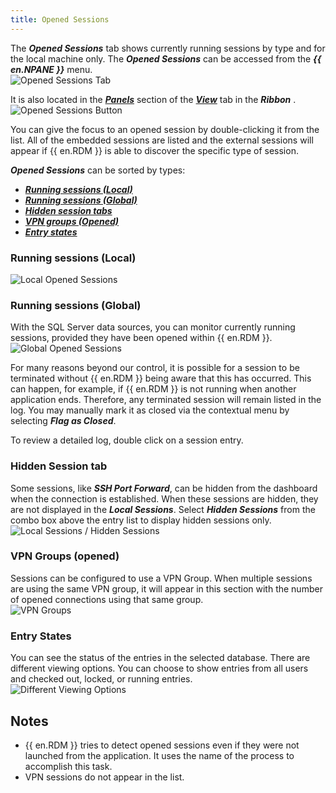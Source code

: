```yaml
---
title: Opened Sessions
---
```

The ***Opened Sessions*** tab shows currently running sessions by type and for the local machine only. The ***Opened Sessions*** can be accessed from the ***{{ en.NPANE }}*** menu.  
![Opened Sessions Tab](https://webdevolutions.azureedge.net/docs/en/rdm/windows/RDMWin2057.png) 

It is also located in the [***Panels***](/rdm/windows/commands/view/panels/) section of the [***View***](/rdm/windows/commands/view/view/) tab in the ***Ribbon*** .  
![Opened Sessions Button](https://webdevolutions.azureedge.net/docs/en/rdm/windows/RDMWin2052.png) 

You can give the focus to an opened session by double-clicking it from the list. All of the embedded sessions are listed and the external sessions will appear if {{ en.RDM }} is able to discover the specific type of session.  

***Opened Sessions*** can be sorted by types:  

* [***Running sessions (Local)***](#running-sessions-local) 
* [***Running sessions (Global)***](#running-sessions-global) 
* [***Hidden session tabs***](#hidden-session-tab) 
* [***VPN groups (Opened)***](#vpn-groups-opened) 
* [***Entry states***](#entry-states) 

### Running sessions (Local) 

![Local Opened Sessions](https://webdevolutions.azureedge.net/docs/en/rdm/windows/clip11209.png) 

### Running sessions (Global) 

With the SQL Server data sources, you can monitor currently running sessions, provided they have been opened within {{ en.RDM }}.  
![Global Opened Sessions](https://webdevolutions.azureedge.net/docs/en/rdm/windows/clip11210.png) 

For many reasons beyond our control, it is possible for a session to be terminated without {{ en.RDM }} being aware that this has occurred. This can happen, for example, if {{ en.RDM }} is not running when another application ends. Therefore, any terminated session will remain listed in the log. You may manually mark it as closed via the contextual menu by selecting ***Flag as Closed***.  

To review a detailed log, double click on a session entry. 

### Hidden Session tab 

Some sessions, like ***SSH Port Forward***, can be hidden from the dashboard when the connection is established. When these sessions are hidden, they are not displayed in the ***Local Sessions***. Select ***Hidden Sessions*** from the combo box above the entry list to display hidden sessions only.  
![Local Sessions / Hidden Sessions](https://webdevolutions.azureedge.net/docs/en/rdm/windows/clip11211.png) 

### VPN Groups (opened) 

Sessions can be configured to use a VPN Group. When multiple sessions are using the same VPN group, it will appear in this section with the number of opened connections using that same group.  
![VPN Groups](https://webdevolutions.azureedge.net/docs/en/rdm/windows/clip11212.png) 

### Entry States 

You can see the status of the entries in the selected database. There are different viewing options. You can choose to show entries from all users and checked out, locked, or running entries.  
![Different Viewing Options](https://webdevolutions.azureedge.net/docs/en/rdm/windows/RdmWin2002.png) 

## Notes 

* {{ en.RDM }} tries to detect opened sessions even if they were not launched from the application. It uses the name of the process to accomplish this task. 
* VPN sessions do not appear in the list. 


